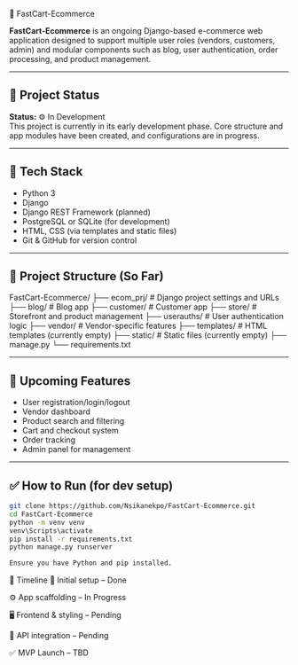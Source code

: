  🛒 FastCart-Ecommerce

**FastCart-Ecommerce** is an ongoing Django-based e-commerce web application designed to support multiple user roles (vendors, customers, admin) and modular components such as blog, user authentication, order processing, and product management.

---

## 🚧 Project Status

**Status:** ⚙️ In Development  
This project is currently in its early development phase. Core structure and app modules have been created, and configurations are in progress.

---

## 🧱 Tech Stack

- Python 3
- Django
- Django REST Framework (planned)
- PostgreSQL or SQLite (for development)
- HTML, CSS (via templates and static files)
- Git & GitHub for version control

---

## 📂 Project Structure (So Far)

FastCart-Ecommerce/
├── ecom_prj/ # Django project settings and URLs
├── blog/ # Blog app
├── customer/ # Customer app
├── store/ # Storefront and product management
├── userauths/ # User authentication logic
├── vendor/ # Vendor-specific features
├── templates/ # HTML templates (currently empty)
├── static/ # Static files (currently empty)
├── manage.py
└── requirements.txt


---

## 📌 Upcoming Features

- User registration/login/logout
- Vendor dashboard
- Product search and filtering
- Cart and checkout system
- Order tracking
- Admin panel for management

---

## ✅ How to Run (for dev setup)

```bash
git clone https://github.com/Nsikanekpo/FastCart-Ecommerce.git
cd FastCart-Ecommerce
python -m venv venv
venv\Scripts\activate
pip install -r requirements.txt
python manage.py runserver

Ensure you have Python and pip installed.
```

📅 Timeline
🔧 Initial setup – Done

⚙️ App scaffolding – In Progress

🖥️ Frontend & styling – Pending

🔗 API integration – Pending

✅ MVP Launch – TBD



